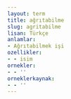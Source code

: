 ```yaml
---
layout: term
title: ağrıtabilme
slug: agritabilme
lisan: Türkçe
anlamlar:
- Ağrıtabilmek işi
ozellikler:
- - isim
ornekler:
- - ''
orneklerkaynak:
- - ''
---
```

